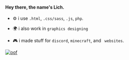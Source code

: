 #### Hey there, the name's Lich.


* ⚙️ i use `.html`, `.css/sass`, `.js`, `php`.
* 🌍 i also work in `graphics designing`

* 🎮 i made stuff for `discord`, `minecraft`, and ` websites`.

[![oof](https://github-readme-stats.vercel.app/api?username=lichking112)](https://github.com/anuraghazra/github-readme-stats)
